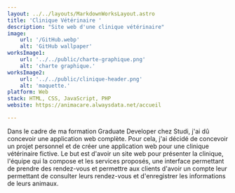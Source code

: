 ```yaml
---
layout: ../../layouts/MarkdownWorksLayout.astro
title: 'Clinique Vétérinaire '
description: "Site web d'une clinique vétérinaire"
image:
    url: '/GitHub.webp'
    alt: 'GitHub wallpaper'
worksImage1:
    url: '../../public/charte-graphique.png'
    alt: 'charte graphique.'
worksImage2:
    url: '../../public/clinique-header.png'
    alt: 'maquette.'
platform: Web
stack: HTML, CSS, JavaScript, PHP
website: https://animacare.alwaysdata.net/accueil

---
```


Dans le cadre de ma formation Graduate Developer chez Studi, j'ai dû concevoir une application
web complète.
Pour cela, j'ai décidé de concevoir un projet personnel et de créer une application web pour une
clinique vétérinaire fictive.
Le but est d'avoir un site web pour présenter la clinique, l'équipe qui la compose et les
services proposés, une interface permettant de prendre des rendez-vous et permettre
aux clients d'avoir un compte leur permettant de consulter leurs rendez-vous et d'enregistrer les informations de leurs animaux.
